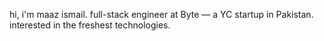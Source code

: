 hi, i'm maaz ismail.
full-stack engineer at Byte — a YC startup in Pakistan.
interested in the freshest technologies.
